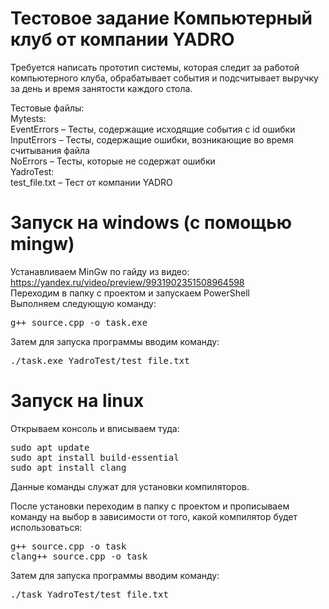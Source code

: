 # Тестовое задание Компьютерный клуб от компании YADRO
Требуется написать прототип системы, которая следит за работой компьютерного клуба, обрабатывает события и подсчитывает выручку за день и время занятости каждого стола. 

Тестовые файлы:  
Mytests:  
	EventErrors – Тесты, содержащие исходящие события с id ошибки  
	InputErrors – Тесты, содержащие ошибки, возникающие во время считывания файла  
	NoErrors – Тесты, которые не содержат ошибки  
YadroTest:  
test_file.txt – Тест от компании YADRO   

# Запуск на windows (с помощью mingw)
Устанавливаем MinGw по гайду из видео: https://yandex.ru/video/preview/9931902351508964598  
Переходим в папку с проектом и запускаем PowerShell  
Выполняем следующую команду:
<pre>g++ source.cpp -o task.exe</pre>

Затем для запуска программы вводим команду: 
<pre>./task.exe YadroTest/test_file.txt</pre>

# Запуск на linux 
Открываем консоль и вписываем туда:
<pre>sudo apt update
sudo apt install build-essential 
sudo apt install clang</pre>
Данные команды служат для установки компиляторов.  

После установки переходим в папку с проектом и прописываем команду на выбор в зависимости от того, какой компилятор будет использоваться:
<pre>g++ source.cpp -o task
clang++ source.cpp -o task</pre>

Затем для запуска программы вводим команду:
<pre>./task YadroTest/test_file.txt</pre>
